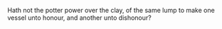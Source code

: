 Hath not the potter power over the clay, of the same lump to make one vessel unto honour, and another unto dishonour?
